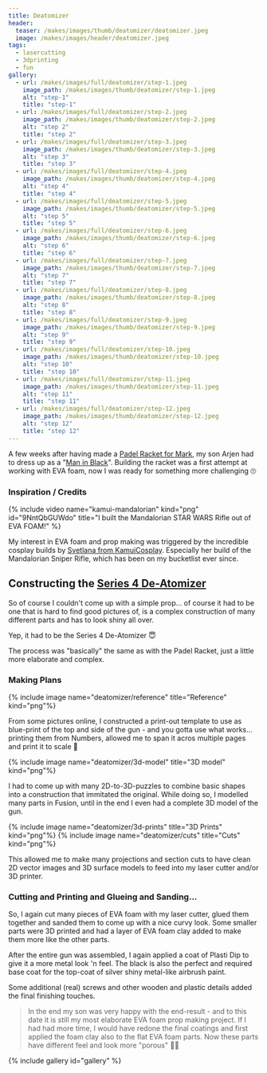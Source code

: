 ```yaml
---
title: Deatomizer
header:
  teaser: /makes/images/thumb/deatomizer/deatomizer.jpeg
  image: /makes/images/header/deatomizer.jpeg
tags:
  - lasercutting
  - 3dprinting
  - fun
gallery:
  - url: /makes/images/full/deatomizer/step-1.jpeg
    image_path: /makes/images/thumb/deatomizer/step-1.jpeg
    alt: "step-1"
    title: "step-1"
  - url: /makes/images/full/deatomizer/step-2.jpeg
    image_path: /makes/images/thumb/deatomizer/step-2.jpeg
    alt: "step 2"
    title: "step 2"
  - url: /makes/images/full/deatomizer/step-3.jpeg
    image_path: /makes/images/thumb/deatomizer/step-3.jpeg
    alt: "step 3"
    title: "step 3"
  - url: /makes/images/full/deatomizer/step-4.jpeg
    image_path: /makes/images/thumb/deatomizer/step-4.jpeg
    alt: "step 4"
    title: "step 4"
  - url: /makes/images/full/deatomizer/step-5.jpeg
    image_path: /makes/images/thumb/deatomizer/step-5.jpeg
    alt: "step 5"
    title: "step 5"
  - url: /makes/images/full/deatomizer/step-6.jpeg
    image_path: /makes/images/thumb/deatomizer/step-6.jpeg
    alt: "step 6"
    title: "step 6"
  - url: /makes/images/full/deatomizer/step-7.jpeg
    image_path: /makes/images/thumb/deatomizer/step-7.jpeg
    alt: "step 7"
    title: "step 7"
  - url: /makes/images/full/deatomizer/step-8.jpeg
    image_path: /makes/images/thumb/deatomizer/step-8.jpeg
    alt: "step 8"
    title: "step 8"
  - url: /makes/images/full/deatomizer/step-9.jpeg
    image_path: /makes/images/thumb/deatomizer/step-9.jpeg
    alt: "step 9"
    title: "step 9"
  - url: /makes/images/full/deatomizer/step-10.jpeg
    image_path: /makes/images/thumb/deatomizer/step-10.jpeg
    alt: "step 10"
    title: "step 10"
  - url: /makes/images/full/deatomizer/step-11.jpeg
    image_path: /makes/images/thumb/deatomizer/step-11.jpeg
    alt: "step 11"
    title: "step 11"
  - url: /makes/images/full/deatomizer/step-12.jpeg
    image_path: /makes/images/thumb/deatomizer/step-12.jpeg
    alt: "step 12"
    title: "step 12"
---
```


A few weeks after having made a [Padel Racket for Mark](Padel-racket), my son Arjen had to dress up as a "[Man in Black](https://www.imdb.com/title/tt0119654/)". Building the racket was a first attempt at working with EVA foam, now I was ready for something more challenging 🙄

### Inspiration / Credits

{% include video name="kamui-mandalorian" kind="png" id="9NntQbGUWdo" title="I built the Mandalorian STAR WARS Rifle out of EVA FOAM!" %}

My interest in EVA foam and prop making was triggered by the incredible cosplay builds by <a href="https://www.kamuicosplay.com" target="_blank">Svetlana from KamuiCosplay</a>. Especially her build of the Mandalorian Sniper Rifle, which has been on my bucketlist ever since.

## Constructing the [Series 4 De-Atomizer](https://meninblack.fandom.com/wiki/Series_4_De-Atomizer)

So of course I couldn't come up with a simple prop... of course it had to be one that is hard to find good pictures of, is a complex construction of many different parts and has to look shiny all over.

Yep, it had to be the Series 4 De-Atomizer 😇

The process was "basically" the same as with the Padel Racket, just a little more elaborate and complex.

### Making Plans

{% include image name="deatomizer/reference" title="Reference" kind="png"%}

From some pictures online, I constructed a print-out template to use as blue-print of the top and side of the gun - and you gotta use what works... printing them from Numbers, allowed me to span it acros multiple pages and print it to scale 🫣

{% include image name="deatomizer/3d-model" title="3D model" kind="png"%}

I had to come up with many 2D-to-3D-puzzles to combine basic shapes into a construction that immitated the original. While doing so, I modelled many parts in Fusion, until in the end I even had a complete 3D model of the gun.

{% include image name="deatomizer/3d-prints" title="3D Prints" kind="png"%}
{% include image name="deatomizer/cuts" title="Cuts" kind="png"%}

This allowed me to make many projections and section cuts to have clean 2D vector images and 3D surface models to feed into my laser cutter and/or 3D printer.

### Cutting and Printing and Glueing and Sanding...

So, I again cut many pieces of EVA foam with my laser cutter, glued them together and sanded them to come up with a nice curvy look. Some smaller parts were 3D printed and had a layer of EVA foam clay added to make them more like the other parts.

After the entire gun was assembled, I again applied a coat of Plasti Dip to give it a more metal look 'n feel. The black is also the perfect and required base coat for the top-coat of silver shiny metal-like airbrush paint.

Some additional (real) screws and other wooden and plastic details added the final finishing touches.

> In the end my son was very happy with the end-result - and to this date it is still my most elaborate EVA foam prop making project. If I had had more time, I would have redone the final coatings and first applied the foam clay also to the flat EVA foam parts. Now these parts have different feel and look more "porous" 🤷‍♂️

{% include gallery id="gallery" %}
